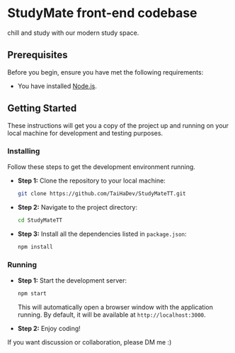 # StudyMate front-end codebase
chill and study with our modern study space.

## Prerequisites

Before you begin, ensure you have met the following requirements:

- You have installed [Node.js](https://nodejs.org/).


## Getting Started

These instructions will get you a copy of the project up and running on your local machine for development and testing purposes.

### Installing

Follow these steps to get the development environment running.

* **Step 1:** Clone the repository to your local machine:

    ```sh
    git clone https://github.com/TaiHaDev/StudyMateTT.git
    ```


* **Step 2:** Navigate to the project directory:

    ```sh
    cd StudyMateTT
    ```


* **Step 3:** Install all the dependencies listed in `package.json`:
    ```sh
    npm install
    ```
### Running

* **Step 1:** Start the development server:

    ```sh
    npm start
    ```
    This will automatically open a browser window with the application running. By default, it will be available at `http://localhost:3000`.

* **Step 2:** Enjoy coding!

If you want discussion or collaboration, please DM me :)
